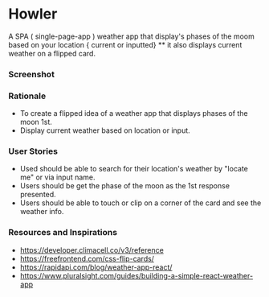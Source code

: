 # Howler
A SPA ( single-page-app ) weather app that display's phases of the moom based on your location  { current or inputted}
** it also displays current weather on a flipped card.

### Screenshot

### Rationale
- To create a flipped idea of a weather app that displays phases of the moon 1st.
- Display current weather based on location or input. 

### User Stories
- Used should be able to search for their location's weather by "locate me" or via 
  input name.
- Users should be get the phase of the moon as the 1st response presented. 
- Users should be able to touch or clip on a corner of the card and see the weather info.


### Resources and Inspirations
- https://developer.climacell.co/v3/reference
- https://freefrontend.com/css-flip-cards/
- https://rapidapi.com/blog/weather-app-react/
- https://www.pluralsight.com/guides/building-a-simple-react-weather-app


